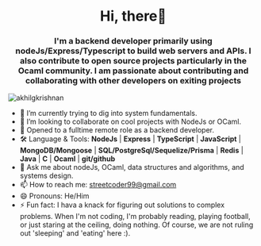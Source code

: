 <h1 align="center">Hi, there👋</h1>
<h3 align="center">I'm a backend developer primarily using nodeJs/Express/Typescript to build web servers and APIs. I also contribute to open source projects particularly in the Ocaml community. I am passionate about contributing and collaborating with other developers on exiting projects</h3>
<p align="left"> <img src="https://komarev.com/ghpvc/?username=streetCoderr" alt="akhilgkrishnan" /> </p>


- 🔭 I’m currently trying to dig into system fundamentals.
- 👯 I’m looking to collaborate on cool projects with NodeJs or OCaml.
- 🤔 Opened to a fulltime remote role as a backend developer. 
-  🛠 Language & Tools: **NodeJs** | **Express** | **TypeScript** | **JavaScript** | **MongoDB/Mongoose** | **SQL/PostgreSql/Sequelize/Prisma** | **Redis** | **Java** | **C** | **Ocaml** | **git/github** 
- 💬 Ask me about nodeJs, OCaml, data structures and algorithms, and systems design.
- 📫 How to reach me: streetcoder99@gmail.com
- 😄 Pronouns: He/Him
- ⚡ Fun fact: I hava a knack for figuring out solutions to complex problems. When I'm not coding, I'm probably reading, playing football, or just staring at the ceiling, doing nothing. Of course, we are not ruling out 'sleeping' and 'eating' here :).

<!--! ### By the way; some statistics 🚀-->
<!--![My github stats](https://github-readme-stats.vercel.app/api?username=streetCoderr&show_icons=true&theme=tokyonight)-->
<!--! <img src="https://github-readme-streak-stats.herokuapp.com/?user=streetCoderr&theme=tokyonight" alt="mystreak"/>-->
<!--![My Top Langs](https://github-readme-stats.vercel.app/api/top-langs/?username=streetCoderr&theme=tokyonight&layout=compact)-->
